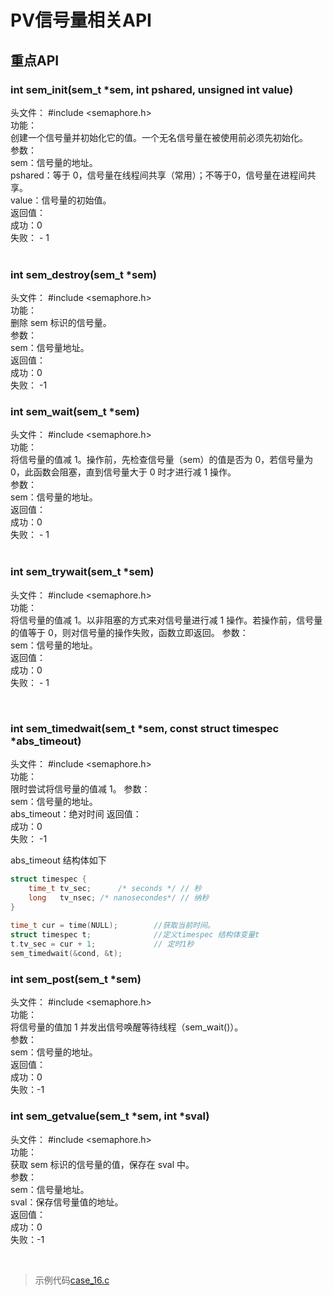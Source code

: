 PV信号量相关API
===

## 重点API

### int sem_init(sem_t *sem, int pshared, unsigned int value)
头文件： #include <semaphore.h>   
功能：   
    创建一个信号量并初始化它的值。一个无名信号量在被使用前必须先初始化。   
参数：   
    sem：信号量的地址。   
    pshared：等于 0，信号量在线程间共享（常用）；不等于0，信号量在进程间共享。   
    value：信号量的初始值。   
返回值：   
    成功：0   
    失败： - 1   
​

### int sem_destroy(sem_t *sem)
头文件： #include <semaphore.h>   
功能：    
    删除 sem 标识的信号量。   
参数：   
    sem：信号量地址。   
返回值：   
    成功：0    
    失败： -1   


### int sem_wait(sem_t *sem)
头文件： #include <semaphore.h>   
功能：   
    将信号量的值减 1。操作前，先检查信号量（sem）的值是否为 0，若信号量为 0，此函数会阻塞，直到信号量大于 0 时才进行减 1 操作。   
参数：   
    sem：信号量的地址。   
返回值：   
    成功：0   
    失败： - 1   
​

### int sem_trywait(sem_t *sem)
头文件： #include <semaphore.h>   
功能：   
    将信号量的值减 1。以非阻塞的方式来对信号量进行减 1 操作。若操作前，信号量的值等于 0，则对信号量的操作失败，函数立即返回。
参数：   
    sem：信号量的地址。   
返回值：   
    成功：0   
    失败： - 1   

​
### int sem_timedwait(sem_t *sem, const struct timespec *abs_timeout)
头文件： #include <semaphore.h>   
功能：   
    限时尝试将信号量的值减 1。
参数：   
    sem：信号量的地址。     
    abs_timeout：绝对时间
返回值：   
    成功：0   
    失败： -1    

abs_timeout 结构体如下
```c
struct timespec {
    time_t tv_sec;      /* seconds */ // 秒
    long   tv_nsec; /* nanosecondes*/ // 纳秒
}
​
time_t cur = time(NULL);        //获取当前时间。
struct timespec t;              //定义timespec 结构体变量t
t.tv_sec = cur + 1;             // 定时1秒
sem_timedwait(&cond, &t);
```


### int sem_post(sem_t *sem)
头文件： #include <semaphore.h>   
功能：   
    将信号量的值加 1 并发出信号唤醒等待线程（sem_wait()）。   
参数：   
    sem：信号量的地址。   
返回值：   
    成功：0   
    失败：-1   


### int sem_getvalue(sem_t *sem, int *sval)
头文件： #include <semaphore.h>   
​功能：   
    获取 sem 标识的信号量的值，保存在 sval 中。   
参数：   
    sem：信号量地址。   
    sval：保存信号量值的地址。   
返回值：   
    成功：0   
    失败：-1   

​
> 示例代码[case_16.c](case_16.c)